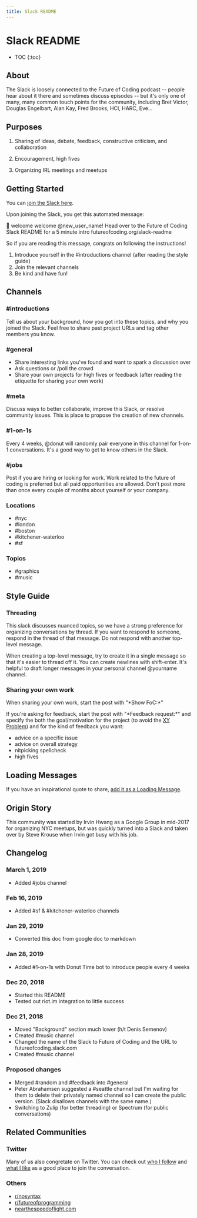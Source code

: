 ```yaml
---
title: Slack README
---
```


<h1>Slack README</h1>

* TOC
{:toc}

## About

The Slack is loosely connected to the Future of Coding podcast -- people hear about it there and sometimes discuss episodes -- but it&#39;s only one of many, many common touch points for the community, including Bret Victor, Douglas Engelbart, Alan Kay, Fred Brooks, HCI, HARC, Eve...

## Purposes

1. Sharing of ideas, debate, feedback, constructive criticism, and collaboration

2. Encouragement, high fives

3. Organizing IRL meetings and meetups

## Getting Started

You can [join the Slack here](http://futureofcoding.org/slack).

Upon joining the Slack, you get this automated message:

👋 welcome welcome @new\_user\_name! Head over to the Future of Coding Slack README for a 5 minute intro futureofcoding.org/slack-readme

So if you are reading this message, congrats on following the instructions!

1. Introduce yourself in the #introductions channel (after reading the style guide)
2. Join the relevant channels
3. Be kind and have fun!

## Channels

### #introductions

Tell us about your background, how you got into these topics, and why you joined the Slack. Feel free to share past project URLs and tag other members you know.

### #general

- Share interesting links you&#39;ve found and want to spark a discussion over
- Ask questions or /poll the crowd
- Share your own projects for high fives or feedback (after reading the etiquette for sharing your own work)

### #meta

Discuss ways to better collaborate, improve this Slack, or resolve community issues. This is place to propose the creation of new channels.

### #1-on-1s

Every 4 weeks, @donut will randomly pair everyone in this channel for 1-on-1 conversations. It&#39;s a good way to get to know others in the Slack.

### #jobs

Post if you are hiring or looking for work. Work related to the future of coding is preferred but all paid opportunities are allowed. Don't post more than once every couple of months about yourself or your company.

### Locations

- #nyc
- #london
- #boston
- #kitchener-waterloo
- #sf

### Topics

- #graphics
- #music

## Style Guide

### Threading

This slack discusses nuanced topics, so we have a strong preference for organizing conversations by thread. If you want to respond to someone, respond in the thread of that message. Do not respond with another top-level message.

When creating a top-level message, try to create it in a single message so that it&#39;s easier to thread off it. You can create newlines with shift-enter. It&#39;s helpful to draft longer messages in your personal channel @yourname channel.

### Sharing your own work

When sharing your own work, start the post with &quot;\*Show FoC:\*&quot;

If you&#39;re asking for feedback, start the post with &quot;\*Feedback request:\*&quot; and specify the both the goal/motivation for the project (to avoid the [XY Problem](https://en.wikipedia.org/wiki/XY_problem)) and for the kind of feedback you want:

- advice on a specific issue
- advice on overall strategy
- nitpicking spellcheck
- high fives

## Loading Messages

If you have an inspirational quote to share, [add it as a Loading Message](https://get.slack.help/hc/en-us/articles/115005045646-Customise-loading-messages).

## Origin Story

This community was started by Irvin Hwang as a Google Group in mid-2017 for organizing NYC meetups, but was quickly turned into a Slack and taken over by Steve Krouse when Irvin got busy with his job.

## Changelog

### March 1, 2019

- Added #jobs channel

### Feb 16, 2019

- Added #sf & #kitchener-waterloo channels

### Jan 29, 2019

- Converted this doc from google doc to markdown

### Jan 28, 2019

- Added #1-on-1s with Donut Time bot to introduce people every 4 weeks

### Dec 20, 2018

- Started this README
- Tested out riot.im integration to little success

### Dec 21, 2018

- Moved &quot;Background&quot; section much lower (h/t Denis Semenov)
- Created #music channel
- Changed the name of the Slack to Future of Coding and the URL to futureofcoding.slack.com
- Created #music channel

### Proposed changes

- Merged #random and #feedback into #general
- Peter Abrahamsen suggested a #seattle channel but I'm waiting for them to delete their privately named channel so I can create the public version. (Slack disallows channels with the same name.)
- Switching to Zulip (for better threading) or Spectrum (for public conversations)

## Related Communities

### Twitter

Many of us also congretate on Twitter. You can check out [who I follow](http://twitter.com/stevekrouse/following) and [what I like](http://twitter.com/stevekrouse/likes) as a good place to join the conversation.

### Others

- [r/n](https://www.reddit.com/r/nosyntax/)[osyntax](https://www.reddit.com/r/nosyntax/)
- [r/futureofprogramming](https://www.reddit.com/r/futureofprogramming)
- [nearthespeedoflight.com](http://discuss.nearthespeedoflight.com/)
